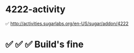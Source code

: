 # 4222-activity
:white_check_mark: http://activities.sugarlabs.org/en-US/sugar/addon/4222

# :white_check_mark: :white_check_mark: :white_check_mark:  Build's fine

